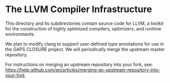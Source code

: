 # The LLVM Compiler Infrastructure

This directory and its subdirectories contain source code for LLVM,
a toolkit for the construction of highly optimized compilers,
optimizers, and runtime environments.

We plan to modify clang to support user-defined type annotations for
use in the GAPS CLOSURE project. We will periodically merge the upstream
master repository. 

For instructions on merging an upstream repository into your fork, see:
https://help.github.com/en/articles/merging-an-upstream-repository-into-your-fork
